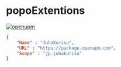 # popoExtentions
[![openupm](https://img.shields.io/npm/v/jp.juhakurisu.popoextentions?label=openupm&registry_uri=https://package.openupm.com)](https://openupm.com/packages/jp.juhakurisu.popoextentions/)
```json
{
    "Name" : "JuhaKurisu",
    "URL" : "https://package.openupm.com",
    "Scope" : "jp.juhakurisu"
}
```
